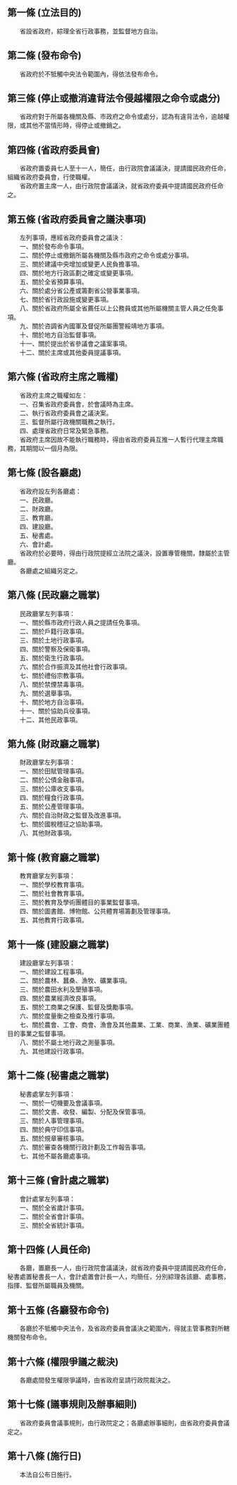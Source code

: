 第一條 (立法目的)
-----------------
　　省設省政府，綜理全省行政事務，並監督地方自治。  


第二條 (發布命令)
-----------------
　　省政府於不牴觸中央法令範圍內，得依法發布命令。  


第三條 (停止或撤消違背法令侵越權限之命令或處分)
-----------------------------------------------
　　省政府對于所屬各機關及縣、市政府之命令或處分，認為有違背法令，逾越權限，或其他不當情形時，得停止或撤銷之。  


第四條 (省政府委員會)
---------------------
　　省政府置委員七人至十一人，簡任，由行政院會議議決，提請國民政府任命，組織省政府委員會，行使職權。  
　　省政府置主席一人，由行政院會議議決，就省政府委員中提請國民政府任命之。  


第五條 (省政府委員會之議決事項)
-------------------------------
　　左列事項，應經省政府委員會之議決：  
　　一、關於發布命令事項。  
　　二、關於停止或撤銷所屬各機關及縣市政府之命令或處分事項。  
　　三、關於建議中央增加或變更人民負擔事項。  
　　四、關於地方行政區劃之確定或變更事項。  
　　五、關於全省預算事項。  
　　六、關於處分省公產或籌劃省公營事業事項。  
　　七、關於省行政設施或變更事項。  
　　八、關於省政府所屬全省薦任以上公務員或其他所屬機關主管人員之任免事項。  
　　九、關於咨調省內國軍及督促所屬團警綏靖地方事項。  
　　十、關於地方自治監督事項。  
　　十一、關於提出於省參議會之議案事項。  
　　十二、關於主席或其他委員提議事項。  


第六條 (省政府主席之職權)
-------------------------
　　省政府主席之職權如左：  
　　一、召集省政府委員會，於會議時為主席。  
　　二、執行省政府委員會之議決案。  
　　三、監督所屬行政機關職務之執行。  
　　四、處理省政府日常及緊急事務。  
　　省政府主席因故不能執行職務時，得由省政府委員互推一人暫行代理主席職務，其期間以一個月為限。  


第七條 (設各廳處)
-----------------
　　省政府設左列各廳處：  
　　一、民政廳。  
　　二、財政廳。  
　　三、教育廳。  
　　四、建設廳。  
　　五、秘書處。  
　　六、會計處。  
　　省政府於必要時，得由行政院提經立法院之議決，設置專管機關，隸屬於主管廳。  
　　各廳處之組織另定之。  


第八條 (民政廳之職掌)
---------------------
　　民政廳掌左列事項：  
　　一、關於縣市政府行政人員之提請任免事項。  
　　二、關於戶籍行政事項。  
　　三、關於土地行政事項。  
　　四、關於警察及保衛事項。  
　　五、關於衛生行政事項。  
　　六、關於合作振濟及其他社會行政事項。  
　　七、關於禮俗宗教事項。  
　　八、關於禁煙禁毒事項。  
　　九、關於選舉事項。  
　　十、關於地方自治事項。  
　　十一、關於協助兵役事項。  
　　十二、其他民政事項。  


第九條 (財政廳之職掌)
---------------------
　　財政廳掌左列事項：  
　　一、關於田賦管理事項。  
　　二、關於公債金融事項。  
　　三、關於公庫收支事項。  
　　四、關於糧食行政事項。  
　　五、關於公產管理事項。  
　　六、關於自治財政之監督及改進事項。  
　　七、關於國稅稽征之協助事項。  
　　八、其他財政事項。  


第十條 (教育廳之職掌)
---------------------
　　教育廳掌左列事項：  
　　一、關於學校教育事項。  
　　二、關於社會教育事項。  
　　三、關於教育及學術團體目的事業監督事項。  
　　四、關於圖書館、博物館、公共體育場籌劃及管理事項。  
　　五、其他教育行政事項。  


第十一條 (建設廳之職掌)
-----------------------
　　建設廳掌左列事項：  
　　一、關於建設工程事項。  
　　二、關於農林、蠶桑、漁牧、礦業事項。  
　　三、關於農田水利及墾殖事項。  
　　四、關於農業經濟改良事項。  
　　五、關於工商業之保護、監督及獎勵事項。  
　　六、關於度量衡之檢查及推行事項。  
　　七、關於農會、工會、商會、漁會及其他農業、工業、商業、漁業、礦業團體目的事業之監督事項。  
　　八、關於不屬土地行政之測量事項。  
　　九、其他建設行政事項。  


第十二條 (秘書處之職掌)
-----------------------
　　秘書處掌左列事項：  
　　一、關於一切機要及會議事項。  
　　二、關於文書、收發、編製、分配及保管事項。  
　　三、關於人事管理事項。  
　　四、關於典守印信事項。  
　　五、關於規章審核事項。  
　　六、關於審查各機關行政計劃及工作報告事項。  
　　七、其他不屬各廳處事項。  


第十三條 (會計處之職掌)
-----------------------
　　會計處掌左列事項：  
　　一、關於全省歲計事項。  
　　二、關於全省會計事項。  
　　三、關於全省統計事項。  


第十四條 (人員任命)
-------------------
　　各廳，置廳長一人，由行政院會議議決，就省政府委員中提請國民政府任命，秘書處置秘書長一人，會計處置會計長一人，均簡任，分別綜理各該廳、處事務，指揮、監督所屬職員及機關。  


第十五條 (各廳發布命令)
-----------------------
　　各廳於不牴觸中央法令，及省政府委員會議決之範圍內，得就主管事務對所轄機關發布命令。  


第十六條 (權限爭議之裁決)
-------------------------
　　各廳處間發生權限爭議時，由省政府呈請行政院裁決之。  


第十七條 (議事規則及辦事細則)
-----------------------------
　　省政府委員會議事規則，由行政院定之；各廳處辦事細則，由省政府委員會議定之。  


第十八條 (施行日)
-----------------
　　本法自公布日施行。